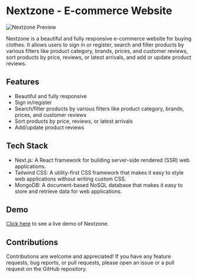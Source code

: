 # Nextzone - E-commerce Website

![Nextzone Preview](https://user-images.githubusercontent.com/63473657/229186898-9a1bc418-4458-4804-87a7-24eca34c16ec.png)

Nextzone is a beautiful and fully responsive e-commerce website for buying clothes. It allows users to sign in or register, search and filter products by various filters like product category, brands, prices, and customer reviews, sort products by price, reviews, or latest arrivals, and add or update product reviews.

## Features

- Beautiful and fully responsive
- Sign in/register
- Search/filter products by various filters like product category, brands, prices, and customer reviews
- Sort products by price, reviews, or latest arrivals
- Add/update product reviews

## Tech Stack

- Next.js: A React framework for building server-side rendered (SSR) web applications.
- Tailwind CSS: A utility-first CSS framework that makes it easy to style web applications without writing custom CSS.
- MongoDB: A document-based NoSQL database that makes it easy to store and retrieve data for web applications.

## Demo

[Click here](https://nextzone.vercel.app/) to see a live demo of Nextzone.

## Contributions

Contributions are welcome and appreciated! If you have any feature requests, bug reports, or pull requests, please open an issue or a pull request on the GitHub repository.
